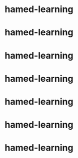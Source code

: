 # hamed-learning
# hamed-learning
# hamed-learning
# hamed-learning
# hamed-learning
# hamed-learning
# hamed-learning
